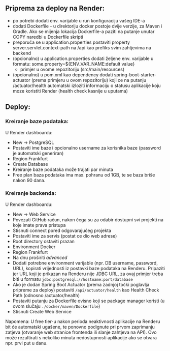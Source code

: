 ## Priprema za deploy na Render:
- po potrebi dodati env. varijable u run konfiguraciju vašeg IDE-a
- dodati Dockerfile - u direktoriju docker postoje dvije verzije, za Maven i Gradle. Ako se mijenja lokacija Dockerfile-a paziti na putanje unutar COPY naredbi u Dockerfile skripti
- preporuča se u application.properties postaviti property server.servlet.context-path na /api kao prefiks svim zahtjevima na backend
- (opcionalno) u application.properties dodati željene env. varijable u formatu:
  some.property=${ENV_VAR_NAME:default value}
  - primjer u ovome repozitoriju (src/main/resources)
- (opcionalno) u pom.xml kao dependency dodati spring-boot-starter-actuator (prema primjeru u ovom repozitoriju) koji ce na putanju /actuator/health automatski izloziti informaciju o statusu aplikacije koju moze koristiti Render (health check kasnije u uputama)

## Deploy:
### Kreiranje baze podataka:
U Render dashboardu:
- New -> PostgreSQL
- Postaviti ime baze i opcionalno username za korisnika baze (password je automatski generiran)
- Region Frankfurt
- Create Database
- Kreiranje baze podataka može trajati par minuta
- Free plan baza podataka ima max. pohranu od 1GB, te se baza briše nakon 90 dana.

### Kreiranje backenda:
U Render dashboardu:
- New -> Web Service
- Povezati GitHub račun, nakon čega su za odabir dostupni svi projekti na koje imate prava pristupa
- Stisnuti connect pored odgovarajućeg projekta
- Postaviti ime za servis (postat ce dio web adrese)
- Root directory ostaviti prazan
- Environment Docker
- Region Frankfurt
- Na dnu proširiti _advanced_
- Dodati potrebne environment varijable (npr. DB username, password, URL), kopirati vrijednosti iz postavki baze podataka na Renderu. Pripaziti jer URL koji je prikazan na Renderu nije JDBC URL, za ovaj primjer treba biti u formatu `jdbc:postgresql://hostname:port/database`
- Ako je dodan Spring Boot Actuator (prema zadnjoj točki poglavlja pripreme za deploy) postaviti `/api/actuator/health` kao Health Check Path (odnosno <context-path>/actuator/health)
- Postaviti putanju za Dockerfile ovisno koji se package manager koristi (u ovom slučaju `./docker/maven/Dockerfile`)
- Stisnuti Create Web Service

Napomena: U free tier-u nakon perioda neaktivnosti aplikacije na Renderu bit će automatski ugašene, te ponovno podignute pri prvom zaprimanju zatjeva (otvaranje web stranice frontenda ili slanje zahtjeva na API).
Ovo može rezultirati s nekoliko minuta nedostupnosti aplikacije ako se otvara npr. prvi put u danu.